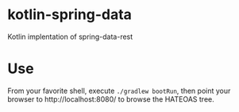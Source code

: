 # kotlin-spring-data
Kotlin implentation of spring-data-rest

# Use
From your favorite shell, execute `./gradlew bootRun`, then point your browser to http://localhost:8080/ to browse the HATEOAS tree.
